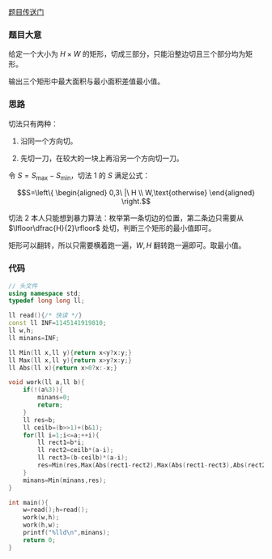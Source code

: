 [题目传送门](https://www.luogu.com.cn/problem/AT2565)

### 题目大意

给定一个大小为 $H \times W$ 的矩形，切成三部分，只能沿整边切且三个部分均为矩形。

输出三个矩形中最大面积与最小面积差值最小值。

### 思路

切法只有两种：

1. 沿同一个方向切。

2. 先切一刀，在较大的一块上再沿另一个方向切一刀。

令 $S=S_{\max}-S_{\min}$，切法 1 的 $S$ 满足公式：

$$S=\left\{
\begin{aligned}
 0,3\ |\ H \\
 W,\text{otherwise} 
\end{aligned}
\right.$$

切法 2 本人只能想到暴力算法：枚举第一条切边的位置，第二条边只需要从 $\lfloor\dfrac{H}{2}\rfloor$ 处切，判断三个矩形的最小值即可。

矩形可以翻转，所以只需要横着跑一遍，$W,H$ 翻转跑一遍即可。取最小值。

### 代码

```cpp
// 头文件
using namespace std;
typedef long long ll;

ll read(){/* 快读 */}
const ll INF=1145141919810;
ll w,h;
ll minans=INF;

ll Min(ll x,ll y){return x<y?x:y;}
ll Max(ll x,ll y){return x>y?x:y;}
ll Abs(ll x){return x>0?x:-x;}

void work(ll a,ll b){
	if(!(a%3)){
		minans=0;
		return;
	}
	ll res=b;
	ll ceilb=(b>>1)+(b&1);
	for(ll i=1;i<=a;++i){
		ll rect1=b*i;
		ll rect2=ceilb*(a-i);
		ll rect3=(b-ceilb)*(a-i);
		res=Min(res,Max(Abs(rect1-rect2),Max(Abs(rect1-rect3),Abs(rect2-rect3))));
	}
	minans=Min(minans,res);
}

int main(){
	w=read();h=read();
	work(w,h);
	work(h,w);
	printf("%lld\n",minans);
	return 0;
}
```
